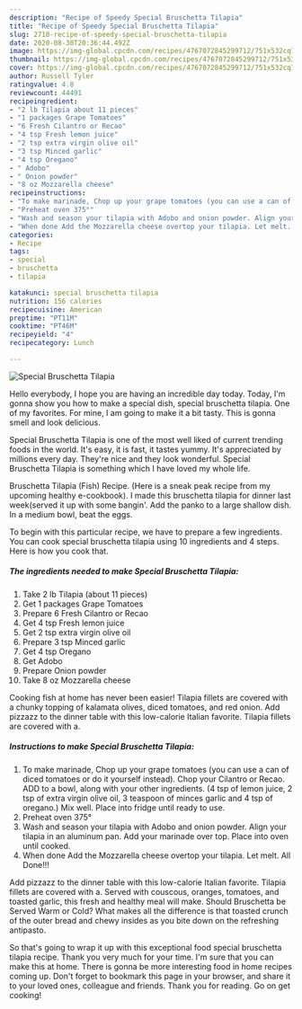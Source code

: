 ```yaml
---
description: "Recipe of Speedy Special Bruschetta Tilapia"
title: "Recipe of Speedy Special Bruschetta Tilapia"
slug: 2710-recipe-of-speedy-special-bruschetta-tilapia
date: 2020-08-30T20:36:44.492Z
image: https://img-global.cpcdn.com/recipes/4767072845299712/751x532cq70/special-bruschetta-tilapia-recipe-main-photo.jpg
thumbnail: https://img-global.cpcdn.com/recipes/4767072845299712/751x532cq70/special-bruschetta-tilapia-recipe-main-photo.jpg
cover: https://img-global.cpcdn.com/recipes/4767072845299712/751x532cq70/special-bruschetta-tilapia-recipe-main-photo.jpg
author: Russell Tyler
ratingvalue: 4.8
reviewcount: 44491
recipeingredient:
- "2 lb Tilapia about 11 pieces"
- "1 packages Grape Tomatoes"
- "6 Fresh Cilantro or Recao"
- "4 tsp Fresh lemon juice"
- "2 tsp extra virgin olive oil"
- "3 tsp Minced garlic"
- "4 tsp Oregano"
- " Adobo"
- " Onion powder"
- "8 oz Mozzarella cheese"
recipeinstructions:
- "To make marinade, Chop up your grape tomatoes (you can use a can of diced tomatoes or do it yourself instead). Chop your Cilantro or Recao. ADD to a bowl, along with your other ingredients. (4 tsp of lemon juice, 2 tsp of extra virgin olive oil, 3 teaspoon of minces garlic and 4 tsp of oregano.) Mix well. Place into fridge until ready to use."
- "Preheat oven 375°"
- "Wash and season your tilapia with Adobo and onion powder. Align your tilapia in an aluminum pan. Add your marinade over top. Place into oven until cooked."
- "When done Add the Mozzarella cheese overtop your tilapia. Let melt. All Done!!!"
categories:
- Recipe
tags:
- special
- bruschetta
- tilapia

katakunci: special bruschetta tilapia 
nutrition: 156 calories
recipecuisine: American
preptime: "PT11M"
cooktime: "PT46M"
recipeyield: "4"
recipecategory: Lunch

---
```



![Special Bruschetta Tilapia](https://img-global.cpcdn.com/recipes/4767072845299712/751x532cq70/special-bruschetta-tilapia-recipe-main-photo.jpg)

Hello everybody, I hope you are having an incredible day today. Today, I'm gonna show you how to make a special dish, special bruschetta tilapia. One of my favorites. For mine, I am going to make it a bit tasty. This is gonna smell and look delicious.

Special Bruschetta Tilapia is one of the most well liked of current trending foods in the world. It's easy, it is fast, it tastes yummy. It's appreciated by millions every day. They're nice and they look wonderful. Special Bruschetta Tilapia is something which I have loved my whole life.

Bruschetta Tilapia (Fish) Recipe. (Here is a sneak peak recipe from my upcoming healthy e-cookbook). I made this bruschetta tilapia for dinner last week(served it up with some bangin&#39;. Add the panko to a large shallow dish. In a medium bowl, beat the eggs.


To begin with this particular recipe, we have to prepare a few ingredients. You can cook special bruschetta tilapia using 10 ingredients and 4 steps. Here is how you cook that.

<!--inarticleads1-->

##### The ingredients needed to make Special Bruschetta Tilapia:

1. Take 2 lb Tilapia (about 11 pieces)
1. Get 1 packages Grape Tomatoes
1. Prepare 6 Fresh Cilantro or Recao
1. Get 4 tsp Fresh lemon juice
1. Get 2 tsp extra virgin olive oil
1. Prepare 3 tsp Minced garlic
1. Get 4 tsp Oregano
1. Get  Adobo
1. Prepare  Onion powder
1. Take 8 oz Mozzarella cheese


Cooking fish at home has never been easier! Tilapia fillets are covered with a chunky topping of kalamata olives, diced tomatoes, and red onion. Add pizzazz to the dinner table with this low-calorie Italian favorite. Tilapia fillets are covered with a. 

<!--inarticleads2-->

##### Instructions to make Special Bruschetta Tilapia:

1. To make marinade, Chop up your grape tomatoes (you can use a can of diced tomatoes or do it yourself instead). Chop your Cilantro or Recao. ADD to a bowl, along with your other ingredients. (4 tsp of lemon juice, 2 tsp of extra virgin olive oil, 3 teaspoon of minces garlic and 4 tsp of oregano.) Mix well. Place into fridge until ready to use.
1. Preheat oven 375°
1. Wash and season your tilapia with Adobo and onion powder. Align your tilapia in an aluminum pan. Add your marinade over top. Place into oven until cooked.
1. When done Add the Mozzarella cheese overtop your tilapia. Let melt. All Done!!!


Add pizzazz to the dinner table with this low-calorie Italian favorite. Tilapia fillets are covered with a. Served with couscous, oranges, tomatoes, and toasted garlic, this fresh and healthy meal will make. Should Bruschetta be Served Warm or Cold? What makes all the difference is that toasted crunch of the outer bread and chewy insides as you bite down on the refreshing antipasto. 

So that's going to wrap it up with this exceptional food special bruschetta tilapia recipe. Thank you very much for your time. I'm sure that you can make this at home. There is gonna be more interesting food in home recipes coming up. Don't forget to bookmark this page in your browser, and share it to your loved ones, colleague and friends. Thank you for reading. Go on get cooking!

